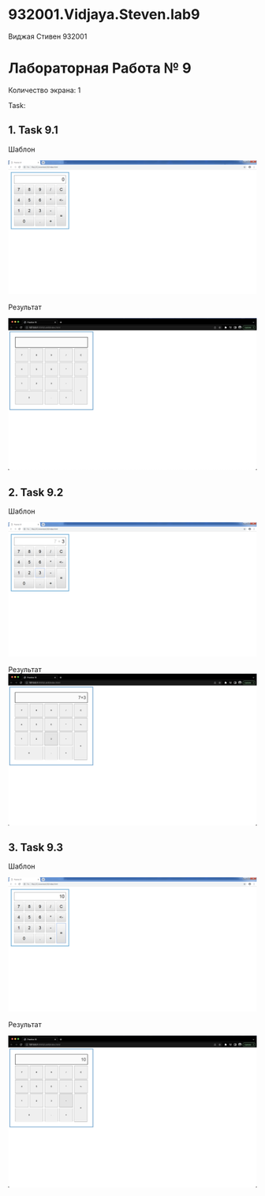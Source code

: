 # 932001.Vidjaya.Steven.lab9

Виджая Стивен 932001

# Лабораторная Работа № 9
Количество экрана: 1

Task:
## 1. Task 9.1
   
   Шаблон
   
   ![Макет](https://github.com/Steven2110/932001.Vidjaya.Steven.Weblab/blob/main/Lab9/screenshots/Task9.1.png)

   Результат
   
   ![Результат](https://github.com/Steven2110/932001.Vidjaya.Steven.Weblab/blob/main/Lab9/screenshots/Result9.1.png)

## 2. Task 9.2
   
   Шаблон
   
   ![Макет](https://github.com/Steven2110/932001.Vidjaya.Steven.Weblab/blob/main/Lab9/screenshots/Task9.2.png)

   Результат
   ![Результат](https://github.com/Steven2110/932001.Vidjaya.Steven.Weblab/blob/main/Lab9/screenshots/Result9.2.png)

## 3. Task 9.3
   
   Шаблон
   
   ![Макет](https://github.com/Steven2110/932001.Vidjaya.Steven.Weblab/blob/main/Lab9/screenshots/Task9.3.png)

   Результат
   
   ![Результат](https://github.com/Steven2110/932001.Vidjaya.Steven.Weblab/blob/main/Lab9/screenshots/Result9.3.png)
